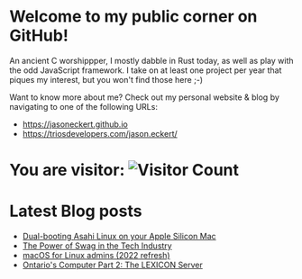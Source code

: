 # Welcome to my public corner on GitHub! 
An ancient C worshippper, I mostly dabble in Rust today, as well as play with the odd JavaScript framework.
I take on at least one project per year that piques my interest, but you won't find those here ;-)

Want to know more about me? Check out my personal website & blog by navigating to one of the following URLs:
- https://jasoneckert.github.io
- https://triosdevelopers.com/jason.eckert/

# You are visitor: ![Visitor Count](https://profile-counter.glitch.me/jasoneckert/count.svg)

<!--
**jasoneckert/jasoneckert** is a ✨ _special_ ✨ repository because its `README.md` (this file) appears on your GitHub profile.

Here are some ideas to get you started:

- 🔭 I’m currently working on ...
- 🌱 I’m currently learning ...
- 👯 I’m looking to collaborate on ...
- 🤔 I’m looking for help with ...
- 💬 Ask me about ...
- 📫 How to reach me: ...
- 😄 Pronouns: ...
- ⚡ Fun fact: ...
-->

# Latest Blog posts
<!-- BLOG-POST-LIST:START -->
- [Dual-booting Asahi Linux on your Apple Silicon Mac](https://jasoneckert.github.io/myblog/asahi-linux/)
- [The Power of Swag in the Tech Industry](https://jasoneckert.github.io/myblog/the-power-of-swag/)
- [macOS for Linux admins &lpar;2022 refresh&rpar;](https://jasoneckert.github.io/myblog/macos-for-linux-admins/)
- [Ontario&#39;s Computer Part 2: The LEXICON Server](https://jasoneckert.github.io/myblog/lexicon-computer/)
<!-- BLOG-POST-LIST:END -->
